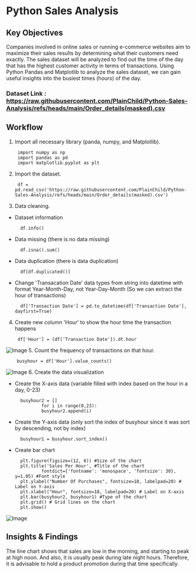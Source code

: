 # Python Sales Analysis

## Key Objectives
Companies involved in online sales or running e-commerce websites aim to maximize their sales results by determining what their customers need exactly. The sales dataset will be analyzed to find out the time of the day that has the highest customer activity in terms of transactions. Using Python Pandas and Matplotlib to analyze the sales dataset, we can gain useful insights into the busiest times (hours) of the day.

### Dataset Link : https://raw.githubusercontent.com/PlainChild/Python-Sales-Analysis/refs/heads/main/Order_details(masked).csv


## Workflow 
1. Import all necessary library (panda, numpy, and Matplotlib).

        import numpy as np
        import pandas as pd
        import matplotlib.pyplot as plt

2. Import the dataset.

        df = pd.read_csv('https://raw.githubusercontent.com/PlainChild/Python-Sales-Analysis/refs/heads/main/Order_details(masked).csv')
3. Data cleaning.
- Dataset information

        df.info()
- Data missing (there is no data missing)

        df.isna().sum()
- Data duplication (there is data duplication)

        df[df.duplicated()]
- Change 'Transacation Date' data types from string into datetime with format Year-Month-Day, not Year-Day-Month (So we can extract the hour of transactions)

        df['Transaction Date'] = pd.to_datetime(df['Transaction Date'], dayfirst=True)
4. Create new column 'Hour' to show the hour time the transaction happens

        df['Hour'] = (df['Transaction Date']).dt.hour
![Image](https://github.com/user-attachments/assets/a0d98efb-07a4-4d2c-be13-c1726de7863e)
5. Count the frequency of transactions on that hour.

        busyhour = df['Hour'].value_counts()
![Image](https://github.com/user-attachments/assets/6937ae05-d60d-42d6-ab2b-82dd1afd615e)
6. Create the data visualization
- Create the X-axis data (variable filled with index based on the hour in a day, 0-23)

        busyhour2 = []
                for i in range(0,23):
                busyhour2.append(i)
- Create the Y-axis data (only sort the index of busyhour since it was sort by descending, not by index)

        busyhour1 = busyhour.sort_index()

- Create bar chart

        plt.figure(figsize=(12, 6)) #Size of the chart
        plt.title('Sales Per Hour', #Title of the chart
                fontdict={'fontname': 'monospace', 'fontsize': 30}, y=1.05) #Font style
        plt.ylabel("Number Of Purchases", fontsize=18, labelpad=20) # Label on Y-axis
        plt.xlabel("Hour", fontsize=18, labelpad=20) # Label on X-axis
        plt.bar(busyhour2, busyhour1) #Type of the chart
        plt.grid() # Grid lines on the chart
        plt.show()
![Image](https://github.com/user-attachments/assets/de86cb9b-7072-449d-a42e-a1a2d5900b04)
## Insights & Findings
The line chart shows that sales are low in the morning, and starting to peak at high noon. And also, it is usually peak during late night hours. Therefore, it is advisable to hold a product promotion during that time specifically.

